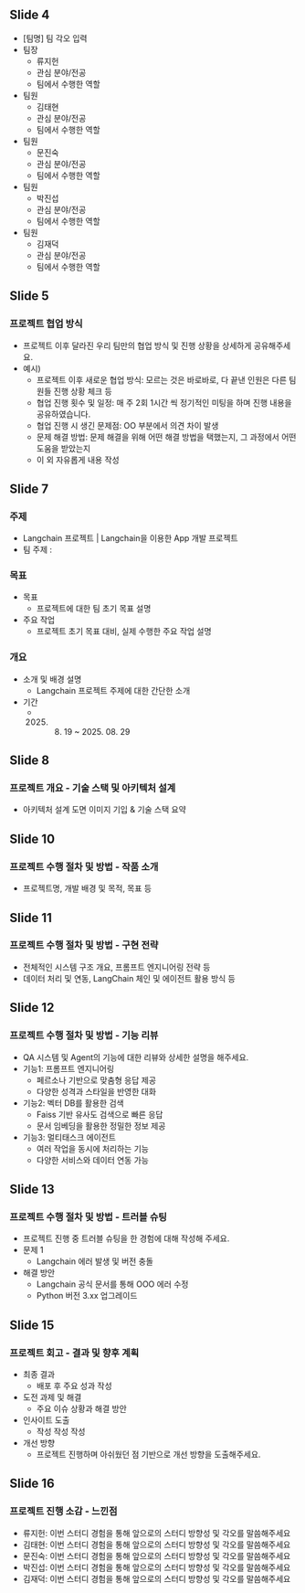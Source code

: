 ## Slide 4

- [팀명] 팀 각오 입력
- 팀장
  - 류지헌
  - 관심 분야/전공
  - 팀에서 수행한 역할
- 팀원
  - 김태현
  - 관심 분야/전공
  - 팀에서 수행한 역할
- 팀원
  - 문진숙
  - 관심 분야/전공
  - 팀에서 수행한 역할
- 팀원
  - 박진섭
  - 관심 분야/전공
  - 팀에서 수행한 역할
- 팀원
  - 김재덕
  - 관심 분야/전공
  - 팀에서 수행한 역할


## Slide 5
### 프로젝트 협업 방식
  - 프로젝트 이후 달라진 우리 팀만의 협업 방식 및 진행 상황을 상세하게 공유해주세요.
  - 예시)
    - 프로젝트 이후 새로운 협업 방식: 모르는 것은 바로바로, 다 끝낸 인원은 다른 팀원들 진행 상황 체크 등
    - 협업 진행 횟수 및 일정: 매 주 2회 1시간 씩 정기적인 미팅을 하며 진행 내용을 공유하였습니다.
    - 협업 진행 시 생긴 문제점: OO 부분에서 의견 차이 발생
    - 문제 해결 방법: 문제 해결을 위해 어떤 해결 방법을 택했는지, 그 과정에서 어떤 도움을 받았는지
    - 이 외 자유롭게 내용 작성


## Slide 7

### 주제
* Langchain 프로젝트 | Langchain을 이용한 App 개발 프로젝트
* 팀 주제 : 

### 목표
* 목표
  - 프로젝트에 대한 팀 초기 목표 설명
* 주요 작업
  - 프로젝트 초기 목표 대비, 실제 수행한 주요 작업 설명

### 개요
* 소개 및 배경 설명
  - Langchain 프로젝트 주제에 대한 간단한 소개
* 기간
  - 2025. 08. 19 ~ 2025. 08. 29


## Slide 8
### 프로젝트 개요 - 기술 스택 및 아키텍처 설계
- 아키텍처 설계 도면 이미지 기입 & 기술 스택 요약


## Slide 10
### 프로젝트 수행 절차 및 방법 - 작품 소개
- 프로젝트명, 개발 배경 및 목적, 목표 등


## Slide 11
### 프로젝트 수행 절차 및 방법 - 구현 전략
- 전체적인 시스템 구조 개요, 프롬프트 엔지니어링 전략 등
- 데이터 처리 및 연동, LangChain 체인 및 에이전트 활용 방식 등


## Slide 12
### 프로젝트 수행 절차 및 방법 - 기능 리뷰
- QA 시스템 및 Agent의 기능에 대한 리뷰와 상세한 설명을 해주세요.
- 기능1: 프롬프트 엔지니어링
  - 페르소나 기반으로 맞춤형 응답 제공
  - 다양한 성격과 스타일을 반영한 대화
- 기능2: 벡터 DB를 활용한 검색
  - Faiss 기반 유사도 검색으로 빠른 응답
  - 문서 임베딩을 활용한 정밀한 정보 제공
- 기능3: 멀티태스크 에이전트
  - 여러 작업을 동시에 처리하는 기능
  - 다양한 서비스와 데이터 연동 가능


## Slide 13
### 프로젝트 수행 절차 및 방법 - 트러블 슈팅
- 프로젝트 진행 중 트러블 슈팅을 한 경험에 대해 작성해 주세요.
- 문제 1
  - Langchain 에러 발생 및 버전 충돌
- 해결 방안
  - Langchain 공식 문서를 통해 OOO 에러 수정
  - Python 버전 3.xx 업그레이드


## Slide 15
### 프로젝트 회고 - 결과 및 향후 계획
* 최종 결과
  - 배포 후 주요 성과 작성
* 도전 과제 및 해결
  - 주요 이슈 상황과 해결 방안
* 인사이트 도출
  - 작성 작성 작성
* 개선 방향
  - 프로젝트 진행하며 아쉬웠던 점 기반으로 개선 방향을 도출해주세요.


## Slide 16
### 프로젝트 진행 소감 - 느낀점
  - 류지헌: 이번 스터디 경험을 통해 앞으로의 스터디 방향성 및 각오를 말씀해주세요
  - 김태현: 이번 스터디 경험을 통해 앞으로의 스터디 방향성 및 각오를 말씀해주세요
  - 문진숙: 이번 스터디 경험을 통해 앞으로의 스터디 방향성 및 각오를 말씀해주세요
  - 박진섭: 이번 스터디 경험을 통해 앞으로의 스터디 방향성 및 각오를 말씀해주세요
  - 김재덕: 이번 스터디 경험을 통해 앞으로의 스터디 방향성 및 각오를 말씀해주세요

